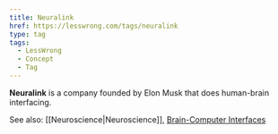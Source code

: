 ```yaml
---
title: Neuralink
href: https://lesswrong.com/tags/neuralink
type: tag
tags:
  - LessWrong
  - Concept
  - Tag
---
```


**Neuralink** is a company founded by Elon Musk that does human-brain interfacing.

See also: [[Neuroscience|Neuroscience]], [Brain-Computer Interfaces](brain-computer-interfaces)